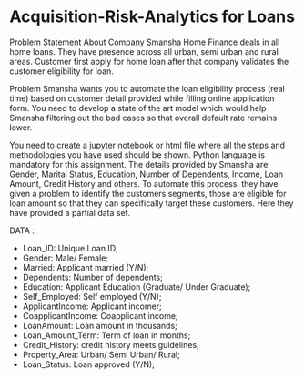 # Acquisition-Risk-Analytics for Loans


Problem Statement
About Company
Smansha Home Finance deals in all home loans. They have presence across all urban, semi urban and rural areas. Customer first apply for home loan after that company validates the customer eligibility for loan.

Problem
Smansha wants you to automate the loan eligibility process (real time) based on customer detail provided while filling online application form. You need to develop a state of the art model which would help Smansha filtering out the bad cases so that overall default rate remains lower.

You need to create a jupyter notebook or html file where all the steps and methodologies you have used should be shown. Python language is mandatory for this assignment.
The details provided by Smansha are Gender, Marital Status, Education, Number of Dependents, Income, Loan Amount, Credit History and others. To automate this process, they have given a problem to identify the customers segments, those are eligible for loan amount so that they can specifically target these customers. Here they have provided a partial data set.


DATA : 
- Loan_ID:                				                                Unique Loan ID; 
- Gender:                                                         Male/ Female;
- Married:                                                        Applicant married (Y/N);
- Dependents:                                                     Number of dependents;
- Education:                                                      Applicant Education (Graduate/ Under Graduate);
- Self_Employed:                                                  Self employed (Y/N);
- ApplicantIncome:                                                Applicant incomer;
- CoapplicantIncome:                                              Coapplicant income;
- LoanAmount:                                                     Loan amount in thousands;
- Loan_Amount_Term:                                               Term of loan in months;
- Credit_History:                                                 credit history meets guidelines;
- Property_Area:                                                  Urban/ Semi Urban/ Rural;
- Loan_Status:                                                    Loan approved (Y/N);

